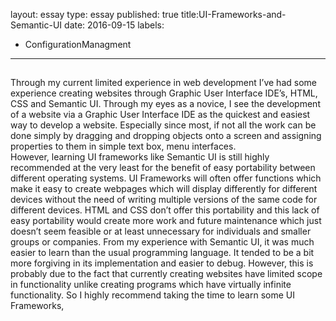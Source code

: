 layout: essay
type: essay
published: true
title:UI-Frameworks-and-Semantic-UI
date: 2016-09-15
labels:
  - ConfigurationManagment
---
##
Through my current limited experience in web development I’ve had some experience creating websites through Graphic User Interface IDE’s, HTML, CSS and Semantic UI.  Through my eyes as a novice, I see the development of a website via a Graphic User Interface IDE as the quickest and easiest way to develop a website.  Especially since most, if not all the work can be done simply by dragging and dropping objects onto a screen and assigning properties to them in simple text box, menu interfaces.  
However, learning UI frameworks like Semantic UI is still highly recommended at the very least for the benefit of easy portability between different operating systems.  UI Frameworks will often offer functions which make it easy to create webpages which will display differently for different devices without the need of writing multiple versions of the same code for different devices.  HTML and CSS don’t offer this portability and this lack of easy portability would create more work and future maintenance which just doesn’t seem feasible or at least unnecessary for individuals and smaller groups or companies.
From my experience with Semantic UI, it was much easier to learn than the usual programming language.  It tended to be a bit more forgiving in its implementation and easier to debug.  However, this is probably due to the fact that currently creating websites have limited scope in functionality unlike creating programs which have virtually infinite functionality.  So I highly recommend taking the time to learn some UI Frameworks,
